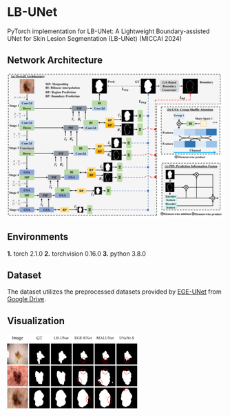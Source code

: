 # LB-UNet
PyTorch implementation for LB-UNet: A Lightweight Boundary-assisted UNet for Skin Lesion Segmentation (LB-UNet) (MICCAI 2024)

## Network Architecture

![Architecture](./imgs/fig2.png)

## Environments

**1.** torch 2.1.0
**2.** torchvision 0.16.0
**3.** python 3.8.0

## Dataset
The dataset utilizes the preprocessed datasets provided by [EGE-UNet](https://github.com/JCruan519/EGE-UNet) from [Google Drive](https://drive.google.com/file/d/1J6c2dDqX8qka1q4EtmTBA0w3Kez7-M6T/view?usp=sharing).

## Visualization

<img src="./imgs/fig3.png" style="width: 60%; height: auto;">

